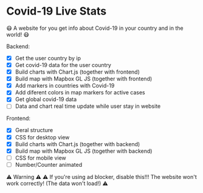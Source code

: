 # Covid-19 Live Stats
😷 A website for you get info about Covid-19 in your country and in the world! 😷

Backend:
- [x] Get the user country by ip
- [x] Get covid-19 data for the user country
- [x] Build charts with Chart.js (together with frontend)
- [x] Build map with Mapbox GL JS (together with frontend)
- [x] Add markers in countries with Covid-19
- [x] Add diferent colors in map markers for active cases
- [x] Get global covid-19 data
- [ ] Data and chart real time update while user stay in website

Frontend:
- [x] Geral structure
- [x] CSS for desktop view
- [x] Build charts with Chart.js (together with backend)
- [x] Build map with Mapbox GL JS (together with backend)
- [ ] CSS for mobile view
- [ ] Number/Counter animated

⚠️ Warning ⚠️
⚠️ If you're using ad blocker, disable this!!! The website won't work correctly! (The data won't load!) ⚠️

